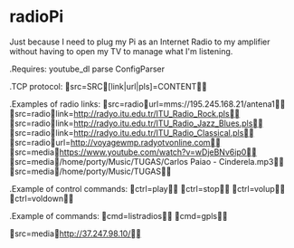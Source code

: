 # radioPi

Just because I need to plug my Pi as an Internet Radio to my amplifier without having to open my TV to manage what I'm listening.


.Requires:
youtube_dl
parse
ConfigParser

.TCP protocol:
src=SRC[link|url|pls]=CONTENT

.Examples of radio links:
src=radiourl=mms://195.245.168.21/antena1
src=radiolink=http://radyo.itu.edu.tr/ITU_Radio_Rock.pls
src=radiolink=http://radyo.itu.edu.tr/ITU_Radio_Jazz_Blues.pls
src=radiolink=http://radyo.itu.edu.tr/ITU_Radio_Classical.pls
src=radiourl=http://voyagewmp.radyotvonline.com
src=mediahttps://www.youtube.com/watch?v=wDjeBNv6ip0
src=media/home/porty/Music/TUGAS/Carlos Paiao - Cinderela.mp3
src=media/home/porty/Music/TUGAS

.Example of control commands:
ctrl=play
ctrl=stop
ctrl=volup
ctrl=voldown

.Example of commands:
cmd=listradios
cmd=gpls

src=mediahttp://37.247.98.10/
